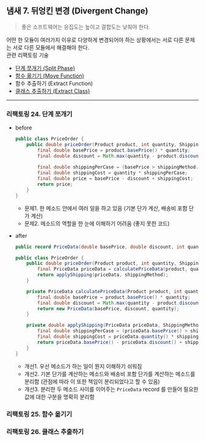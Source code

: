## 냄새 7. 뒤엉킨 변경 (Divergent Change)

> 좋은 소프트웨어는 응집도는 높이고 결합도는 낮춰야 한다.

어떤 한 모듈이 여러가지 이유로 다양하게 변경되어야 하는 상황에서는 서로 다른 문제는 서로 다른 모듈에서 해결해야 한다.<br>
관련 리팩토링 기술
  * [단계 쪼개기 (Split Phase)](https://github.com/gmarket-ssb/book-study/new/main/refactoring#%EB%A6%AC%ED%8C%A9%ED%86%A0%EB%A7%81-24-%EB%8B%A8%EA%B3%84-%EC%AA%BC%EA%B0%9C%EA%B8%B0)
  * [함수 옮기기 (Move Function)](https://github.com/gmarket-ssb/book-study/new/main/refactoring#%EB%A6%AC%ED%8C%A9%ED%86%A0%EB%A7%81-25-%ED%95%A8%EC%88%98-%EC%98%AE%EA%B8%B0%EA%B8%B0)
  * 함수 추출하기 (Extract Function)
  * [클래스 추출하기 (Extract Class)](https://github.com/gmarket-ssb/book-study/new/main/refactoring#%EB%A6%AC%ED%8C%A9%ED%86%A0%EB%A7%81-26-%ED%81%B4%EB%9E%98%EC%8A%A4-%EC%B6%94%EC%B6%9C%ED%95%98%EA%B8%B0)


---
### 리팩토링 24. 단계 쪼개기

* before
  ```java
  public class PriceOrder {
      public double priceOrder(Product product, int quantity, ShippingMethod shippingMethod) {
          final double basePrice = product.basePrice() * quantity;
          final double discount = Math.max(quantity - product.discountThreshold(), 0) * product.basePrice() * product.discountRate();
          
          final double shippingPerCase = (basePrice > shippingMethod.discountThreshold()) ? shippingMethod.discountedFee() : shippingMethod.feePerCase();
          final double shippingCost = quantity * shippingPerCase;
          final double price = basePrice - discount + shippingCost;
          return price;
      }
  }
  ```
  * 문제1. 한 메소드 안에서 여러 일을 하고 있음 (기본 단가 계산, 배송비 포함 단가 계산)
  * 문제2. 메소드의 역할을 한 눈에 이해하기 어려움 (좋지 못한 코드)


* after
  ```java
  public record PriceData(double basePrice, double discount, int quantity) {}
  
  public class PriceOrder {
      public double priceOrder(Product product, int quantity, ShippingMethod shippingMethod) {
          final PriceData priceData = calculatePriceData(product, quantity);
          return applyShipping(priceData, shippingMethod);
      }

      private PriceData calculatePriceData(Product product, int quantity) {
          final double basePrice = product.basePrice() * quantity;
          final double discount = Math.max(quantity - product.discountThreshold(), 0) * product.basePrice() * product.discountRate();
          return new PriceData(basePrice, discount, quantity);
      }

      private double applyShipping(PriceData priceData, ShippingMethod shippingMethod) {
          final double shippingPerCase = (priceData.basePrice() > shippingMethod.discountThreshold()) ? shippingMethod.discountedFee() : shippingMethod.feePerCase();
          final double shippingCost = priceData.quantity() * shippingPerCase;
          return priceData.basePrice() - priceData.discount() + shippingCost;
      }
  }
  ```
  * 개선1. 우선 메소드가 하는 일이 뭔지 이해하기 쉬워짐
  * 개선2. 기본 단가를 계산하는 메소드와 배송비 포함 단가를 계산하는 메소드를 분리함 (관점에 따라 이 또한 책임이 분리되었다고 할 수 있음)
  * 개선3. 분리한 두 메소드 사이를 이어주는 `PriceData` record 를 만들어 필요한 값에 대한 구분을 명확히 분리함


### 리팩토링 25. 함수 옮기기


### 리팩토링 26. 클래스 추출하기
